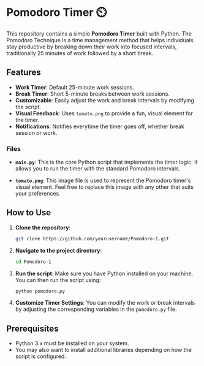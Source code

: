 # Pomodoro Timer ⏲️

This repository contains a simple **Pomodoro Timer** built with Python. The Pomodoro Technique is a time management method that helps individuals stay productive by breaking down their work into focused intervals, traditionally 25 minutes of work followed by a short break.

## Features

- **Work Timer**: Default 25-minute work sessions.
- **Break Timer**: Short 5-minute breaks between work sessions.
- **Customizable**: Easily adjust the work and break intervals by modifying the script.
- **Visual Feedback**: Uses `tomato.png` to provide a fun, visual element for the timer.
- **Notifications**: Notifies everytime the timer goes off, whether break session or work.


### Files

- **`main.py`**: This is the core Python script that implements the timer logic. It allows you to run the timer with the standard Pomodoro intervals.
  
- **`tomato.png`**: This image file is used to represent the Pomodoro timer's visual element. Feel free to replace this image with any other that suits your preferences.

## How to Use

1. **Clone the repository**:
    ```bash
    git clone https://github.com/yourusername/Pomodoro-1.git
    ```

2. **Navigate to the project directory**:
    ```bash
    cd Pomodoro-1
    ```

3. **Run the script**:
    Make sure you have Python installed on your machine. You can then run the script using:
    ```bash
    python pomodoro.py
    ```

4. **Customize Timer Settings**:
    You can modify the work or break intervals by adjusting the corresponding variables in the `pomodoro.py` file.

## Prerequisites

- Python 3.x must be installed on your system.
- You may also want to install additional libraries depending on how the script is configured.

